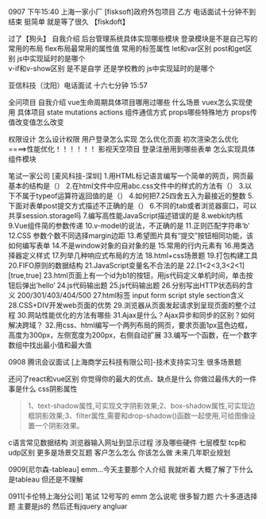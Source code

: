 0907 下午15:40
上海一家小厂 [fisksoft]政府外包项目 乙方 电话面试十分钟不到结束 挺简单 就是等了很久
【fiskdoft】

过了【狗头】
自我介绍 
后台管理系统具体实现哪些模块
登录模块是不是自己写的 
常用的布局
flex布局最常用的属性值
常用的标签属性
let和var区别
post和get区别
js中实现延时的是哪个                
v-if和v-show区别
是不是自学 还是学校教的
js中实现延时的是哪个




亚信科技（沈阳）电话面试 十六七分钟
15:57

全问项目
自我介绍
vue生命周期具体项目哪用过哪些 什么场景
vuex怎么实现使用 具体项目
state mutations actions
组件通信方式 
props哪些特殊地方 props传值改变值怎么改变 

权限设计   怎么设计权限    用户登录怎么实现
怎么优化页面 初次渲染怎么优化                              ====>性能优化！！！！！！
影视天空项目 登录注册用到哪些表单 怎么实现具体组件模块





笔试一家公司  [麦风科技-深圳]
1.用HTML标记语言编写一个简单的网页，网页最基本的结构是（）
2.在html文件中应用abc.css文件中的样式的方法有（）
3.以下不属于typeof运算符返回值的是（）
4.如何把7.25四舍五入为最接近的整数
5.下面对表单post提交方式描述不正确的是（）
6.不同的tab或者浏览器窗口，可以共享session.storage吗
7.编写高性能JavaScript描述错误的是
8.webkit内核
9.Vue组件简的参数传递
10.v-model的说法，不正确的是
11.正则匹配字符串‘b'
12.CSS 参数个数不同选择margin边距
13.希望图片具有“提交”按钮相同功能，该如何编写表单
14.不是window对象的自对象的是
15.常用的行内元素有
16.用类选择器定义样式
17.列举几种响应式布局的方法
18.html+css场景题
19.打包构建工具
20.FIFO原则的数据结构
21.JavaScript变量名不合法的是
22.[1<2<3,3<2<1]                            [true,true]
23.html页面上有一个id为b1的按钮，用js代码定义单机时间，单击按钮后弹出’hello‘
24.js代码输出题
25.js代码输出题
26.分别写出HTTP状态码的含义 200/301/403/404/500
27.html标签 input form script style section含义
28.CSS+DIV开发web页面的优势
29.浏览器从页面发起请求到呈现页面的整个过程
30.网站性能优化的方法有哪些
31.Ajax是什么？Ajax异步和同步的区别？如何解决跨域？
32.用css、html编写一个两列布局的网页，要求页面1px蓝色边框，高度为300px，左侧宽度为200px，右侧自动扩展
33.编写一个函数，在一个数字数组中找出最小值和最大值


0908 腾讯会议面试 [上海商学云科技有限公司]-技术支持实习生
很多场景题

还问了react和vue区别
你觉得你的最大的优点、缺点是什么
你做过最伟大的一件事是什么
css阴影属性             
> 1、text-shadow属性,可实现文字阴影效果;2、box-shadow属性,可实现边框阴影效果;3、filter属性,需要和drop-shadow()函数一起使用,可给图像设置一个阴影效果。

c语言常见数据结构
浏览器输入网址到显示过程 涉及哪些硬件
七层模型 tcp和udp区别
更多是场景交互题 客户怎么怎么 你该怎么做 
未来几年职业规划



0909[尼尔森-tableau]
emm...今天主要那个人介绍 我就听着 大概了解了下什么是tableau 但还是不理解

0911[卡伦特上海分公司]  笔试 
12号写的 emm 怎么说呢 很多智力题 六十多道选择题 主要是js的 然后还有jquery angluar
